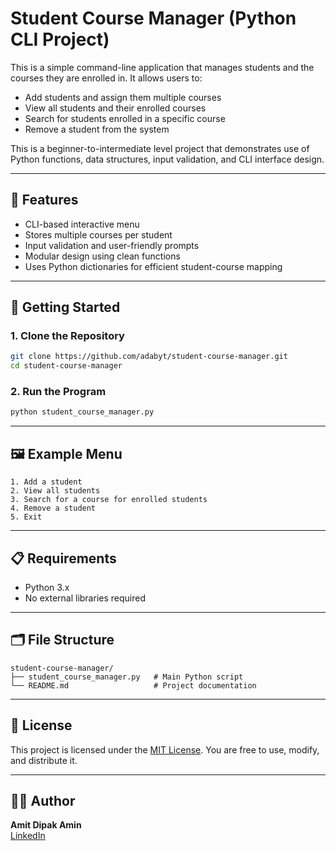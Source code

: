 # Student Course Manager (Python CLI Project)

This is a simple command-line application that manages students and the courses they are enrolled in. It allows users to:

- Add students and assign them multiple courses
- View all students and their enrolled courses
- Search for students enrolled in a specific course
- Remove a student from the system

This is a beginner-to-intermediate level project that demonstrates use of Python functions, data structures, input validation, and CLI interface design.

---

## 🔧 Features

- CLI-based interactive menu
- Stores multiple courses per student
- Input validation and user-friendly prompts
- Modular design using clean functions
- Uses Python dictionaries for efficient student-course mapping

---

## 🚀 Getting Started

### 1. Clone the Repository
```bash
git clone https://github.com/adabyt/student-course-manager.git
cd student-course-manager
```

### 2. Run the Program
```bash
python student_course_manager.py
```

---

## 🖼️ Example Menu

```plaintext
1. Add a student
2. View all students
3. Search for a course for enrolled students
4. Remove a student
5. Exit
```

---

## 📋 Requirements

- Python 3.x
- No external libraries required

---

## 🗂️ File Structure

```
student-course-manager/
├── student_course_manager.py   # Main Python script
└── README.md                   # Project documentation
```

---

## 📝 License

This project is licensed under the [MIT License](https://opensource.org/licenses/MIT). You are free to use, modify, and distribute it.

---

## 🙋‍♂️ Author

**Amit Dipak Amin**  
[LinkedIn](https://www.linkedin.com/in/amitdipakamin)